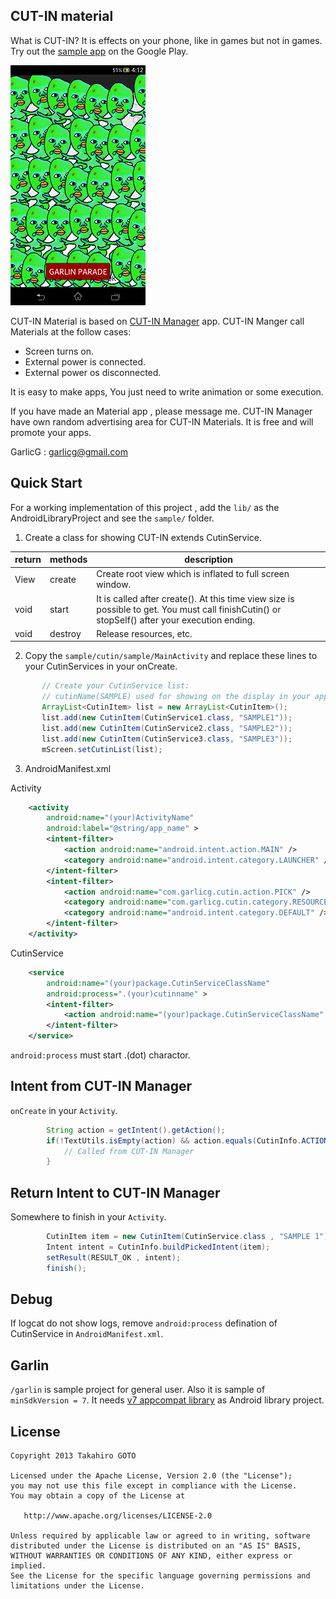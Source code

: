 CUT-IN material
---

What is CUT-IN? It is effects on your phone, like in games but not in games. Try out the [sample app](https://play.google.com/store/apps/details?id=cutin.sample) on the Google Play.

![garlin_padado](garlin_parado.png)

CUT-IN Material is based on [CUT-IN Manager](https://play.google.com/store/apps/details?id=com.garlicg.cutin) app. CUT-IN Manger call Materials at the follow cases:

 * Screen turns on.
 * External power is connected.
 * External power os disconnected.
 
It is easy to make apps, You just need to write animation or some execution.

If you have made an Material app , please message me. CUT-IN Manager have own random advertising area for CUT-IN Materials. It is free and will promote your apps.

GarlicG : garlicg@gmail.com

Quick Start
---

For a working implementation of this project , add the `lib/` as the AndroidLibraryProject and see the `sample/` folder.

1. Create a class for showing CUT-IN extends CutinService.

 |return|methods|	description|
 |---|---|---|
 |View	| create |	Create root view which is inflated to full screen window.
 |void	| start |	It is called after create(). At this time view size is possible to get. You must call finishCutin() or stopSelf() after your execution ending.
 |void |	destroy |	Release resources, etc.　
 
2. Copy the `sample/cutin/sample/MainActivity` and replace these lines to your CutinServices in your onCreate.
 
 ```java    
 		// Create your CutinService list:
		// cutinName(SAMPLE) used for showing on the display in your app and CUT-IN Manager. 
		ArrayList<CutinItem> list = new ArrayList<CutinItem>();
		list.add(new CutinItem(CutinService1.class, "SAMPLE1"));
		list.add(new CutinItem(CutinService2.class, "SAMPLE2"));
		list.add(new CutinItem(CutinService3.class, "SAMPLE3"));
		mScreen.setCutinList(list);
 ```

3. AndroidManifest.xml

Activity
```xml
    <activity
        android:name="(your)ActivityName"
        android:label="@string/app_name" >
        <intent-filter>
            <action android:name="android.intent.action.MAIN" />
            <category android:name="android.intent.category.LAUNCHER" />
        </intent-filter>
        <intent-filter>
            <action android:name="com.garlicg.cutin.action.PICK" />
            <category android:name="com.garlicg.cutin.category.RESOURCE" />
            <category android:name="android.intent.category.DEFAULT" />
        </intent-filter>
    </activity>
```

CutinService
```xml
    <service
        android:name="(your)package.CutinServiceClassName"
        android:process=".(your)cutinname" >
        <intent-filter>
            <action android:name="(your)package.CutinServiceClassName" />
        </intent-filter>
    </service>
```
`android:process` must start .(dot) charactor.

Intent from CUT-IN Manager
---
`onCreate` in your `Activity`.
```java
		String action = getIntent().getAction();
		if(!TextUtils.isEmpty(action) && action.equals(CutinInfo.ACTION_PICK_CUTIN)){
			// Called from CUT-IN Manager
		}
```

Return Intent to CUT-IN Manager
---
Somewhere to finish in your `Activity`.
```java
		CutinItem item = new CutinItem(CutinService.class , "SAMPLE 1");
		Intent intent = CutinInfo.buildPickedIntent(item);
		setResult(RESULT_OK , intent);
		finish();
```

Debug
---
If logcat do not show logs, remove `android:process` defination of CutinService in `AndroidManifest.xml`.

Garlin
---
`/garlin` is sample project for general user. Also it is sample of `minSdkVersion = 7`. It needs [v7 appcompat library](http://developer.android.com/tools/support-library/index.html) as Android library project.


License
---

    Copyright 2013 Takahiro GOTO

    Licensed under the Apache License, Version 2.0 (the "License");
    you may not use this file except in compliance with the License.
    You may obtain a copy of the License at

       http://www.apache.org/licenses/LICENSE-2.0

    Unless required by applicable law or agreed to in writing, software
    distributed under the License is distributed on an "AS IS" BASIS,
    WITHOUT WARRANTIES OR CONDITIONS OF ANY KIND, either express or implied.
    See the License for the specific language governing permissions and
    limitations under the License.

